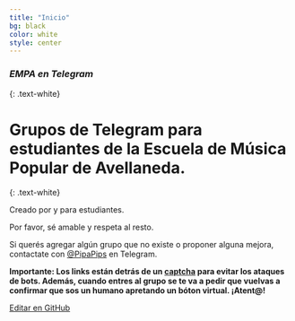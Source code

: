 ```yaml
---
title: "Inicio"
bg: black
color: white
style: center
---
```


### *EMPA en Telegram*
{: .text-white}


<span class="fa-stack circle" style="font-size:75px; background:rgba(169,223,247,0.1)">
  <i class="fa fa-circle fa-stack-1x text-white"></i>
  <i class="fab fa-telegram fa-stack-1x text-blue"></i>
</span>

# Grupos de Telegram para estudiantes de la Escuela de Música Popular de Avellaneda.
{: .text-white}


Creado por y para estudiantes. 

Por favor, sé amable y respeta al resto.

Si querés agregar algún grupo que no existe o proponer alguna mejora, contactate con [@PipaPips](https://t.me/PipaPips) en Telegram.

**Importante: Los links están detrás de un [captcha](https://www.protectyourlinks.com/) para evitar los ataques de bots. Además, cuando entres al grupo se te va a pedir que vuelvas a confirmar que sos un humano apretando un bóton virtual. ¡Atent@!**

<span class="editongithub">
	<a href="{{site.github.repository_url}}/blob/master/{{page.path}}">
		<i class="fas fa-pen"></i> Editar en GitHub
	</a>
</span>



